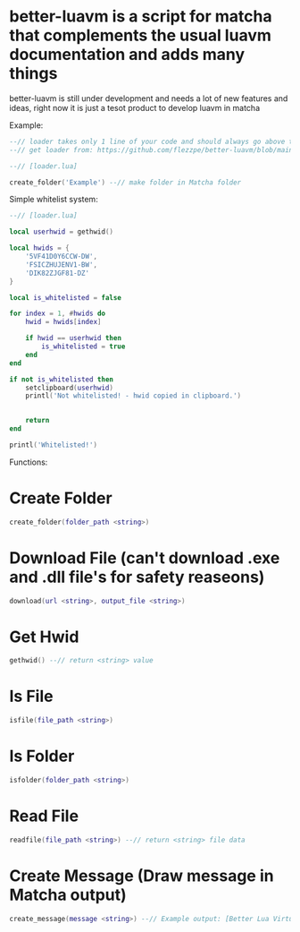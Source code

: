 # better-luavm is a script for matcha that complements the usual luavm documentation and adds many things
better-luavm is still under development and needs a lot of new features and ideas, right now it is just a tesot product to develop luavm in matcha


Example:

```lua
--// loader takes only 1 line of your code and should always go above the provided functions
--// get loader from: https://github.com/flezzpe/better-luavm/blob/main/loader.lua

--// [loader.lua]

create_folder('Example') --// make folder in Matcha folder
```

Simple whitelist system:
```lua
--// [loader.lua]

local userhwid = gethwid()

local hwids = {
	'5VF41D0Y6CCW-DW',
	'FSICZHUJENV1-BW',
	'DIK82ZJGF81-DZ'
}

local is_whitelisted = false

for index = 1, #hwids do
	hwid = hwids[index]

	if hwid == userhwid then
		is_whitelisted = true
	end
end

if not is_whitelisted then
	setclipboard(userhwid)
	printl('Not whitelisted! - hwid copied in clipboard.')
	

	return
end

printl('Whitelisted!')
```

Functions:

# Create Folder
```lua
create_folder(folder_path <string>)
```

# Download File (can't download .exe and .dll file's for safety reaseons)
```lua
download(url <string>, output_file <string>)
```

# Get Hwid
```lua
gethwid() --// return <string> value
```

# Is File
```lua
isfile(file_path <string>)
```

# Is Folder
```lua
isfolder(folder_path <string>)
```

# Read File
```lua
readfile(file_path <string>) --// return <string> file data
```

# Create Message (Draw message in Matcha output)
```lua
create_message(message <string>) --// Example output: [Better Lua Virtual Machine v0.1.4] - hello world! 
```
